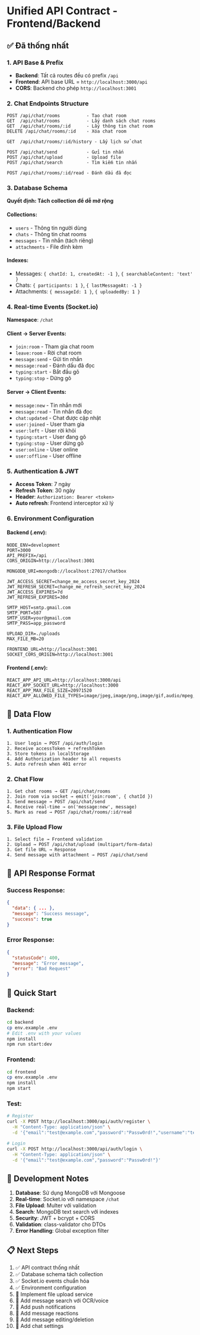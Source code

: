 # Unified API Contract - Frontend/Backend

## ✅ Đã thống nhất

### 1. API Base & Prefix

- **Backend**: Tất cả routes đều có prefix `/api`
- **Frontend**: API base URL = `http://localhost:3000/api`
- **CORS**: Backend cho phép `http://localhost:3001`

### 2. Chat Endpoints Structure

```
POST /api/chat/rooms          - Tạo chat room
GET  /api/chat/rooms          - Lấy danh sách chat rooms
GET  /api/chat/rooms/:id      - Lấy thông tin chat room
DELETE /api/chat/rooms/:id    - Xóa chat room

GET  /api/chat/rooms/:id/history - Lấy lịch sử chat

POST /api/chat/send           - Gửi tin nhắn
POST /api/chat/upload         - Upload file
POST /api/chat/search         - Tìm kiếm tin nhắn

POST /api/chat/rooms/:id/read - Đánh dấu đã đọc
```

### 3. Database Schema

**Quyết định: Tách collection để dễ mở rộng**

#### Collections:

- `users` - Thông tin người dùng
- `chats` - Thông tin chat rooms
- `messages` - Tin nhắn (tách riêng)
- `attachments` - File đính kèm

#### Indexes:

- Messages: `{ chatId: 1, createdAt: -1 }`, `{ searchableContent: 'text' }`
- Chats: `{ participants: 1 }`, `{ lastMessageAt: -1 }`
- Attachments: `{ messageId: 1 }`, `{ uploadedBy: 1 }`

### 4. Real-time Events (Socket.io)

**Namespace**: `/chat`

#### Client → Server Events:

- `join:room` - Tham gia chat room
- `leave:room` - Rời chat room
- `message:send` - Gửi tin nhắn
- `message:read` - Đánh dấu đã đọc
- `typing:start` - Bắt đầu gõ
- `typing:stop` - Dừng gõ

#### Server → Client Events:

- `message:new` - Tin nhắn mới
- `message:read` - Tin nhắn đã đọc
- `chat:updated` - Chat được cập nhật
- `user:joined` - User tham gia
- `user:left` - User rời khỏi
- `typing:start` - User đang gõ
- `typing:stop` - User dừng gõ
- `user:online` - User online
- `user:offline` - User offline

### 5. Authentication & JWT

- **Access Token**: 7 ngày
- **Refresh Token**: 30 ngày
- **Header**: `Authorization: Bearer <token>`
- **Auto refresh**: Frontend interceptor xử lý

### 6. Environment Configuration

#### Backend (.env):

```env
NODE_ENV=development
PORT=3000
API_PREFIX=/api
CORS_ORIGIN=http://localhost:3001

MONGODB_URI=mongodb://localhost:27017/chatbox

JWT_ACCESS_SECRET=change_me_access_secret_key_2024
JWT_REFRESH_SECRET=change_me_refresh_secret_key_2024
JWT_ACCESS_EXPIRES=7d
JWT_REFRESH_EXPIRES=30d

SMTP_HOST=smtp.gmail.com
SMTP_PORT=587
SMTP_USER=your@gmail.com
SMTP_PASS=app_password

UPLOAD_DIR=./uploads
MAX_FILE_MB=20

FRONTEND_URL=http://localhost:3001
SOCKET_CORS_ORIGIN=http://localhost:3001
```

#### Frontend (.env):

```env
REACT_APP_API_URL=http://localhost:3000/api
REACT_APP_SOCKET_URL=http://localhost:3000
REACT_APP_MAX_FILE_SIZE=20971520
REACT_APP_ALLOWED_FILE_TYPES=image/jpeg,image/png,image/gif,audio/mpeg,audio/wav,application/pdf
```

## 🔄 Data Flow

### 1. Authentication Flow

```
1. User login → POST /api/auth/login
2. Receive accessToken + refreshToken
3. Store tokens in localStorage
4. Add Authorization header to all requests
5. Auto refresh when 401 error
```

### 2. Chat Flow

```
1. Get chat rooms → GET /api/chat/rooms
2. Join room via socket → emit('join:room', { chatId })
3. Send message → POST /api/chat/send
4. Receive real-time → on('message:new', message)
5. Mark as read → POST /api/chat/rooms/:id/read
```

### 3. File Upload Flow

```
1. Select file → Frontend validation
2. Upload → POST /api/chat/upload (multipart/form-data)
3. Get file URL → Response
4. Send message with attachment → POST /api/chat/send
```

## 📝 API Response Format

### Success Response:

```json
{
  "data": { ... },
  "message": "Success message",
  "success": true
}
```

### Error Response:

```json
{
  "statusCode": 400,
  "message": "Error message",
  "error": "Bad Request"
}
```

## 🚀 Quick Start

### Backend:

```bash
cd backend
cp env.example .env
# Edit .env with your values
npm install
npm run start:dev
```

### Frontend:

```bash
cd frontend
cp env.example .env
npm install
npm start
```

### Test:

```bash
# Register
curl -X POST http://localhost:3000/api/auth/register \
  -H "Content-Type: application/json" \
  -d '{"email":"test@example.com","password":"Passw0rd!","username":"testuser"}'

# Login
curl -X POST http://localhost:3000/api/auth/login \
  -H "Content-Type: application/json" \
  -d '{"email":"test@example.com","password":"Passw0rd!"}'
```

## 🔧 Development Notes

1. **Database**: Sử dụng MongoDB với Mongoose
2. **Real-time**: Socket.io với namespace `/chat`
3. **File Upload**: Multer với validation
4. **Search**: MongoDB text search với indexes
5. **Security**: JWT + bcrypt + CORS
6. **Validation**: class-validator cho DTOs
7. **Error Handling**: Global exception filter

## 📋 Next Steps

1. ✅ API contract thống nhất
2. ✅ Database schema tách collection
3. ✅ Socket.io events chuẩn hóa
4. ✅ Environment configuration
5. 🔄 Implement file upload service
6. 🔄 Add message search với OCR/voice
7. 🔄 Add push notifications
8. 🔄 Add message reactions
9. 🔄 Add message editing/deletion
10. 🔄 Add chat settings
